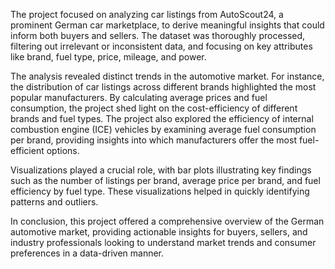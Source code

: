 The project focused on analyzing car listings from AutoScout24, a prominent German car marketplace, to derive meaningful insights that could inform both buyers and sellers. 
The dataset was thoroughly processed, filtering out irrelevant or inconsistent data, and focusing on key attributes like brand, fuel type, price, mileage, and power.

The analysis revealed distinct trends in the automotive market. For instance, the distribution of car listings across different brands highlighted the most popular manufacturers. 
By calculating average prices and fuel consumption, the project shed light on the cost-efficiency of different brands and fuel types. 
The project also explored the efficiency of internal combustion engine (ICE) vehicles by examining average fuel consumption per brand, providing insights into which manufacturers offer the most fuel-efficient 
options.

Visualizations played a crucial role, with bar plots illustrating key findings such as the number of listings per brand, average price per brand, and fuel efficiency by fuel type. 
These visualizations helped in quickly identifying patterns and outliers.

In conclusion, this project offered a comprehensive overview of the German automotive market, providing actionable insights for buyers, sellers, and industry professionals looking to understand market trends and 
consumer preferences in a data-driven manner.
